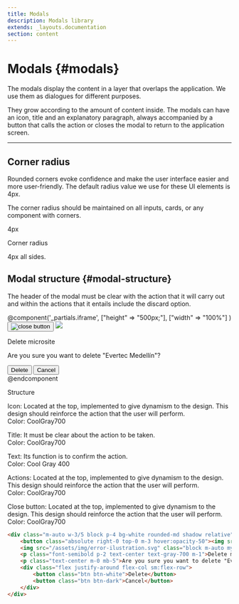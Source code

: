 ```yaml
---
title: Modals
description: Modals library
extends: _layouts.documentation
section: content
---
```


# Modals {#modals}

The modals display the content in a layer that overlaps the application. We use them as dialogues for different purposes.

They grow according to the amount of content inside. The modals can have an icon, title and an explanatory paragraph, always accompanied by a button that calls the action or closes the modal to return to the application screen.

<hr>

## Corner radius

Rounded corners evoke confidence and make the user interface easier and more user-friendly. The default radius value we use for these UI elements is 4px.

The corner radius should be maintained on all inputs, cards, or any component with corners.


<div class="flex flex-col sm:flex-row md:flex-row lg:flex-row justify-between content-start mb-5">
    <div class="rounded-md border-2 border-gray-200 p-5 h-full w-full sm:w-1/2 md:w-1/2">
        <div class="w-2/5 h-12 bg-white block m-auto border-t-2 border-l-2 border-gray-700 rounded-md"><p class="font-bold m-0 p-2">4px</p></div>
    </div>
    <div class="ml-0 sm:ml-6 w-full sm:w-1/2 lg:w-1/2">
        <p class="font-bold text-lg m-0">Corner radius</p>
        <p class="text-sm text-justify m-0">4px all sides.</p>
    </div>
</div>

## Modal structure {#modal-structure}

The header of the modal must be clear with the action that it will carry out and within the actions that it entails include the discard option.


<div class="flex flex-col sm:flex-row md:flex-row lg:flex-row justify-between content-start mb-5">
    <!--@component('_partials.iframe', ["height" => "114px;", "width" => "100%"])
        <div class="rounded-md border-2 border-gray-200 p-3 h-full w-full">
            <div class="m-auto w-3/5 block p-4 bg-white rounded-md shadow relative">
                <button class="absolute right-0 top-0 m-3 hover:opacity-50"><img src="/assets/img/close.svg" alt="close button"></button>
                <img src="/assets/img/error-ilustration.svg" class="block m-auto my-4">
                <p class="font-semibold p-2 text-center text-gray-700 m-1">Delete microsite</p>
                <p class="text-center m-0 mb-5">Are you sure you want to delete "Evertec Medellín"?</p>
                <div class="flex justify-around flex-col sm:flex-row">
                    <button class="btn btn-white">Delete</button>
                    <button class="btn btn-dark">Cancel</button>
                </div>
            </div>
        </div>
    @endcomponent-->
    @component('_partials.iframe', ["height" => "500px;"], ["width" => "100%"] )
    <div class="rounded-md border-2 border-gray-200 p-3 h-full w-full">
        <div class="m-auto w-3/5 block p-4 bg-white rounded-md shadow relative">
            <button class="absolute right-0 top-0 m-3 hover:opacity-50"><img src="/assets/img/close.svg" alt="close button"></button>
            <img src="/assets/img/error-ilustration.svg" class="block m-auto my-4">
            <p class="font-semibold p-2 text-center text-gray-700 m-1">Delete microsite</p>
            <p class="text-center m-0 mb-5">Are you sure you want to delete "Evertec Medellín"?</p>
            <div class="flex justify-around flex-col sm:flex-row">
                <button class="btn btn-white">Delete</button>
                <button class="btn btn-dark">Cancel</button>
            </div>
        </div>
    </div>
    @endcomponent
    <div class="ml-0 sm:ml-6 w-full sm:w-1/2 lg:w-1/2">
        <p class="font-bold text-lg m-0">Structure</p>
        <p class="font-medium text-sm">Icon: <span class="font-normal">Located at the top, implemented to give dynamism to the design. This design should reinforce the action that the user will perform.<br>Color: CoolGray700 </span></p>
        <p class="font-medium text-sm">Title: <span class="font-normal">It must be clear about the action to be taken.<br>Color: CoolGray700</span></p>
        <p class="font-medium text-sm">Text: <span class="font-normal">Its function is to confirm the action.<br>Color: Cool Gray 400</span></p>
        <p class="font-medium text-sm">Actions: <span class="font-normal">Located at the top, implemented to give dynamism to the design. This design should reinforce the action that the user will perform.<br>Color: CoolGray700 </span></p>
        <p class="font-medium text-sm">Close button: <span class="font-normal">Located at the top, implemented to give dynamism to the design. This design should reinforce the action that the user will perform.<br>Color: CoolGray700 </span></p>
    </div>
</div>

<!--
@component('_partials.iframe', ["height" => "114px;"])
<div class="px-4 py-8 bg-white">
    <div class="max-w-3xl mx-auto space-y-4 flex flex-col items-center justify-start sm:space-y-0 sm:flex-row sm:items-end sm:justify-around">
        //Alerts
    </div>
</div>
@endcomponent
-->

```html
<div class="m-auto w-3/5 block p-4 bg-white rounded-md shadow relative">
    <button class="absolute right-0 top-0 m-3 hover:opacity-50"><img src="/assets/img/close.svg" alt="close button"></button>
    <img src="/assets/img/error-ilustration.svg" class="block m-auto my-4">
    <p class="font-semibold p-2 text-center text-gray-700 m-1">Delete microsite</p>
    <p class="text-center m-0 mb-5">Are you sure you want to delete "Evertec Medellín"?</p>
    <div class="flex justify-around flex-col sm:flex-row">
        <button class="btn btn-white">Delete</button>
        <button class="btn btn-dark">Cancel</button>
    </div>
</div>
```
